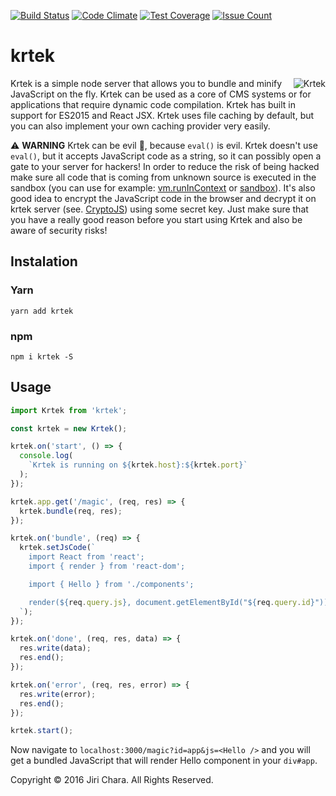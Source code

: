 [![Build Status](https://travis-ci.org/JiriChara/krtek.svg?branch=master)](https://travis-ci.org/JiriChara/krtek)
[![Code Climate](https://codeclimate.com/github/JiriChara/krtek/badges/gpa.svg)](https://codeclimate.com/github/JiriChara/krtek)
[![Test Coverage](https://codeclimate.com/github/JiriChara/krtek/badges/coverage.svg)](https://codeclimate.com/github/JiriChara/krtek/coverage)
[![Issue Count](https://codeclimate.com/github/JiriChara/krtek/badges/issue_count.svg)](https://codeclimate.com/github/JiriChara/krtek)

# krtek

<img src="https://raw.github.com/JiriChara/krtek/master/public/images/krtek.jpg" alt="Krtek" align="right">

Krtek is a simple node server that allows you to bundle and minify JavaScript on the fly. Krtek can be used as a core of CMS systems or for applications that require dynamic code compilation. Krtek has built in support for ES2015 and React JSX. Krtek uses file caching by default, but you can also implement your own caching provider very easily.

:warning: **WARNING** Krtek can be evil :japanese_goblin:, because `eval()` is evil. Krtek doesn't use `eval()`, but it accepts JavaScript code as a string, so it can possibly open a gate to your server for hackers! In order to reduce the risk of being hacked make sure all code that is coming from unknown source is executed in the sandbox (you can use for example: [vm.runInContext](https://nodejs.org/api/vm.html#vm_script_runincontext_contextifiedsandbox_options) or [sandbox](https://github.com/gf3/sandbox)). It's also good idea to encrypt the JavaScript code in the browser and decrypt it on krtek server (see. [CryptoJS](https://github.com/brix/crypto-js)) using some secret key. Just make sure that you have a really good reason before you start using Krtek and also be aware of security risks!

## Instalation

### Yarn

```
yarn add krtek
```

### npm

```
npm i krtek -S
```

## Usage

```javascript
import Krtek from 'krtek';

const krtek = new Krtek();

krtek.on('start', () => {
  console.log(
    `Krtek is running on ${krtek.host}:${krtek.port}`
  );
});

krtek.app.get('/magic', (req, res) => {
  krtek.bundle(req, res);
});

krtek.on('bundle', (req) => {
  krtek.setJsCode(`
    import React from 'react';
    import { render } from 'react-dom';

    import { Hello } from './components';

    render(${req.query.js}, document.getElementById("${req.query.id}"));
  `);
});

krtek.on('done', (req, res, data) => {
  res.write(data);
  res.end();
});

krtek.on('error', (req, res, error) => {
  res.write(error);
  res.end();
});

krtek.start();
```

Now navigate to `localhost:3000/magic?id=app&js=<Hello />` and you will get a bundled JavaScript that will render Hello component in your `div#app`.

Copyright © 2016 Jiri Chara. All Rights Reserved.
